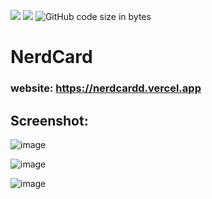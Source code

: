 <img src="https://img.shields.io/github/stars/anhduy1202/Youtube"/> <img src="https://img.shields.io/github/issues/anhduy1202/Youtube"/> ![GitHub code size in bytes](https://img.shields.io/github/languages/code-size/anhduy1202/Youtube) 
# NerdCard
### website: https://nerdcardd.vercel.app
## Screenshot:
![image](https://user-images.githubusercontent.com/58461444/179347756-ad112737-1c12-4e99-90b7-bb3911b7b9a7.png)

![image](https://user-images.githubusercontent.com/58461444/179347766-7af45250-b30c-4a04-8a36-25d09a82efcc.png)

![image](https://user-images.githubusercontent.com/58461444/179347782-1520cb77-92c2-4f71-8725-b20de437ada0.png)
